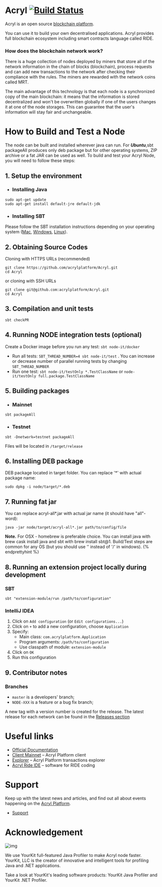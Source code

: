 # Acryl [![Build Status](https://travis-ci.com/acrylplatform/Acryl.svg?branch=master)](https://travis-ci.com/acrylplatform/Acryl)

Acryl is an open source [blockchain platform](https://acrylplatform.com/).

You can use it to build your own decentralised applications. Acryl provides full blockchain ecosystem including smart contracts language called RIDE.

### How does the blockchain network work?

There is a huge collection of nodes deployed by miners that store all of the network information in the chain of blocks (blockchain), process requests and can add new transactions to the network after checking their compliance with the rules. The miners are rewarded with the network coins called MRT. 

The main advantage of this technology is that each node is a synchronized copy of the main blockchain: it means that the information is stored decentralized and won't be overwritten globally if one of the users changes it at one of the node storages. This can guarantee that the user's information will stay fair and unchangeable. 

# How to Build and Test a Node

The node can be built and installed wherever java can run. For ***Ubuntu***,sbt packageAll ‌produces only deb package but for other operating systems, ZIP archive or a fat JAR can be used as well. To build and test your Acryl Node, you will need to follow these steps:

## 1. Setup the environment

- ### Installing Java

```
sudo apt-get update
sudo apt-get install default-jre default-jdk
```

- ### Installing SBT

Please follow the SBT installation instructions depending on your operating system ([Mac](https://www.scala-sbt.org/1.0/docs/Installing-sbt-on-Mac.html), [Windows](https://www.scala-sbt.org/1.0/docs/Installing-sbt-on-Windows.html), [Linux](https://www.scala-sbt.org/1.0/docs/Installing-sbt-on-Linux.html)).

## 2. Obtaining Source Codes

Cloning with HTTPS URLs (recommended)
```
git clone https://github.com/acrylplatform/Acryl.git
cd Acryl
```
or cloning with SSH URLs
```
git clone git@github.com:acrylplatform/Acryl.git
cd Acryl
```

## 3. Compilation and unit tests

```
sbt checkPR
```

## 4. Running NODE integration tests (optional)

Create a Docker image before you run any test: `sbt node-it/docker`

- Run all tests: `SBT_THREAD_NUMBER=4 sbt node-it/test` . You can increase or decrease number of parallel running tests by changing `SBT_THREAD_NUMBER`
- Run one test: `sbt node-it/testOnly *.TestClassName` or `node-it/testOnly full.package.TestClassName`

## 5. Building packages

- ### Mainnet

```
sbt packageAll
```

- ### Testnet

```
sbt -Dnetwork=testnet packageAll
```

Files will be located in `/target/release`

## 6. Installing DEB package

DEB package located in target folder. You can replace '*' with actual package name:

```
sudo dpkg -i node/target/*.deb
```

## 7. Running fat jar

You can replace acryl-all*.jar with actual jar name (it should have "all"-word):

```
java -jar node/target/acryl-all*.jar path/to/config/file
```

**Note.** For OSX - homebrew is preferable choice. You can install java with brew cask install java and sbt with brew install sbt@1. Build/Test steps are common for any OS (but you should use ‘' instead of '/' in windows). {% endprettyhint %}

## 8. Running an extension project locally during development

### SBT

```
sbt "extension-module/run /path/to/configuration"

```

### IntelliJ IDEA

1. Click on `Add configuration` (or `Edit configurations...`)
2. Click on `+` to add a new configuration, choose `Application`
3. Specify:
   - Main class: `com.acrylplatform.Application`
   - Program arguments: `/path/to/configuration`
   - Use classpath of module: `extension-module`
4. Click on `OK`
5. Run this configuration 

## 9. Contributor notes

### Branches

* `master` is a developers' branch;
* `NODE-XXX` is a feature or a bug fix branch;

A new tag with a version number is created for the release. The latest release for each network can be found in the [Releases section](https://github.com/acrylplatform/Acryl/releases)

# Useful links

- [Official Documentation](https://docs.acrylplatform.com/)
- [Client Mainnet](https://client.acrylplatform.com/) – Acryl Platform client
- [Explorer](https://explorer.acrylplatform.com/) – Acryl Platform transactions explorer
- [Acryl Ride IDE](https://ide.acrylplatform.com/) – software for RIDE coding

# Support

Keep up with the latest news and articles, and find out all about events happening on the [Acryl Platform](https://acrylplatform.com/).

- [Support](https://support.acrylplatform.com/)

# Acknowledgement

![img](https://camo.githubusercontent.com/97fa03cac759a772255b93c64ab1c9f76a103681/68747470733a2f2f7777772e796f75726b69742e636f6d2f696d616765732f796b6c6f676f2e706e67)

We use YourKit full-featured Java Profiler to make Acryl node faster. YourKit, LLC is the creator of innovative and intelligent tools for profiling Java and .NET applications.

Take a look at YourKit's leading software products: YourKit Java Profiler and YourKit .NET Profiler.
